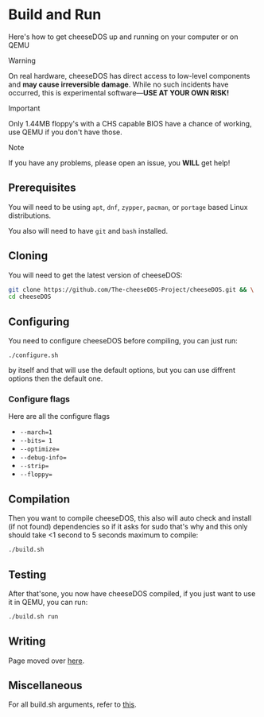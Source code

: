 # Build and Run

Here's how to get cheeseDOS up and running on your computer or on QEMU

> [!WARNING]
> On real hardware, cheeseDOS has direct access to low-level components and **may cause irreversible damage**. While no such incidents have occurred, this is experimental software—**USE AT YOUR OWN RISK!**

> [!IMPORTANT]
> Only 1.44MB floppy's with a CHS capable BIOS have a chance of working, use QEMU if you don't have those.

> [!NOTE]
> If you have any problems, please open an issue, you **WILL** get help!

## Prerequisites
You will need to be using `apt`, `dnf`, `zypper`, `pacman`, or `portage` based Linux distributions.

You also will need to have `git` and `bash` installed.

## Cloning
You will need to get the latest version of cheeseDOS: 
```bash
git clone https://github.com/The-cheeseDOS-Project/cheeseDOS.git && \
cd cheeseDOS
```

## Configuring

You need to configure cheeseDOS before compiling, you can just run:

```
./configure.sh
```

by itself and that will use the default options, but you can use diffrent options then the default one.

### Configure flags

Here are all the configure flags

- `--march=1` 
- `--bits= 1`
- `--optimize=`
- `--debug-info=`
- `--strip=`
- `--floppy=`

## Compilation
Then you want to compile cheeseDOS, this also will auto check and install (if not found) dependencies so if it asks for sudo that's why and this only should take <1 second to 5 seconds maximum to compile:
```bash
./build.sh
```

## Testing
After that'sone, you now have cheeseDOS compiled, if you just want to use it in QEMU, you can run:
```bash
./build.sh run
```

## Writing
Page moved over [here](./writing.md).

## Miscellaneous
For all build.sh arguments, refer to [this](./build.sh-arguments.md).
